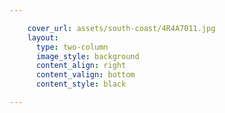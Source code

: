 ```yaml
---

    cover_url: assets/south-coast/4R4A7011.jpg
    layout:
      type: two-column
      image_style: background
      content_align: right
      content_valign: bottom
      content_style: black

---
```

